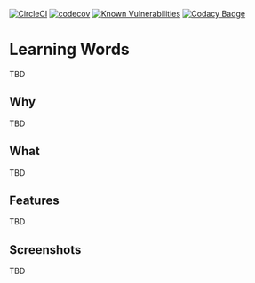 [![CircleCI](https://circleci.com/gh/singuerinc/learning-words/tree/master.svg?style=svg)](https://circleci.com/gh/singuerinc/learning-words/tree/master) [![codecov](https://codecov.io/gh/singuerinc/learning-words/branch/master/graph/badge.svg)](https://codecov.io/gh/singuerinc/learning-words) [![Known Vulnerabilities](https://snyk.io/test/github/singuerinc/learning-words/badge.svg)](https://snyk.io/test/github/singuerinc/learning-words) [![Codacy Badge](https://api.codacy.com/project/badge/Grade/2ecd681786d34f33a36f31d3709904d4)](https://www.codacy.com/app/nahuel.scotti/learning-words)

# Learning Words

TBD

## Why

TBD

## What

TBD

## Features

TBD

## Screenshots

TBD
